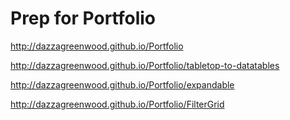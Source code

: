 # Prep for Portfolio

http://dazzagreenwood.github.io/Portfolio

http://dazzagreenwood.github.io/Portfolio/tabletop-to-datatables


http://dazzagreenwood.github.io/Portfolio/expandable


http://dazzagreenwood.github.io/Portfolio/FilterGrid
